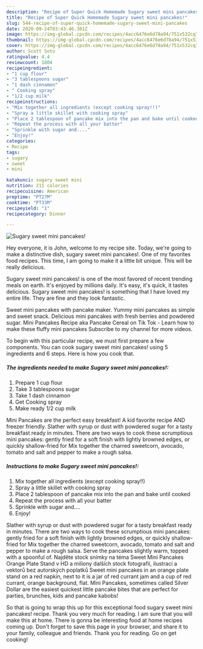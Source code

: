 ```yaml
---
description: "Recipe of Super Quick Homemade Sugary sweet mini pancakes!"
title: "Recipe of Super Quick Homemade Sugary sweet mini pancakes!"
slug: 544-recipe-of-super-quick-homemade-sugary-sweet-mini-pancakes
date: 2020-09-24T03:43:46.381Z
image: https://img-global.cpcdn.com/recipes/4acc6476e6d78a94/751x532cq70/sugary-sweet-mini-pancakes-recipe-main-photo.jpg
thumbnail: https://img-global.cpcdn.com/recipes/4acc6476e6d78a94/751x532cq70/sugary-sweet-mini-pancakes-recipe-main-photo.jpg
cover: https://img-global.cpcdn.com/recipes/4acc6476e6d78a94/751x532cq70/sugary-sweet-mini-pancakes-recipe-main-photo.jpg
author: Scott Soto
ratingvalue: 4.4
reviewcount: 1804
recipeingredient:
- "1 cup flour"
- "3 tablespoons sugar"
- "1 dash cinnamon"
- " Cooking spray"
- "1/2 cup milk"
recipeinstructions:
- "Mix together all ingredients (except cooking spray!!)"
- "Spray a little skillet with cooking spray"
- "Place 2 tablespoon of pancake mix into the pan and bake until cooked"
- "Repeat the process with all your batter"
- "Sprinkle with sugar and...."
- "Enjoy!"
categories:
- Recipe
tags:
- sugary
- sweet
- mini

katakunci: sugary sweet mini 
nutrition: 211 calories
recipecuisine: American
preptime: "PT27M"
cooktime: "PT33M"
recipeyield: "1"
recipecategory: Dinner

---
```



![Sugary sweet mini pancakes!](https://img-global.cpcdn.com/recipes/4acc6476e6d78a94/751x532cq70/sugary-sweet-mini-pancakes-recipe-main-photo.jpg)

Hey everyone, it is John, welcome to my recipe site. Today, we're going to make a distinctive dish, sugary sweet mini pancakes!. One of my favorites food recipes. This time, I am going to make it a little bit unique. This will be really delicious.

Sugary sweet mini pancakes! is one of the most favored of recent trending meals on earth. It's enjoyed by millions daily. It's easy, it's quick, it tastes delicious. Sugary sweet mini pancakes! is something that I have loved my entire life. They are fine and they look fantastic.

Sweet mini pancakes with pancake maker. Yummy mini pancakes as simple and sweet snack. Delicious mini pancakes with fresh berries and powdered sugar. Mini Pancakes Recipe aka Pancake Cereal on Tik Tok - Learn how to make these fluffy mini pancakes Subscribe to my channel for more videos.


To begin with this particular recipe, we must first prepare a few components. You can cook sugary sweet mini pancakes! using 5 ingredients and 6 steps. Here is how you cook that.

<!--inarticleads1-->

##### The ingredients needed to make Sugary sweet mini pancakes!:

1. Prepare 1 cup flour
1. Take 3 tablespoons sugar
1. Take 1 dash cinnamon
1. Get  Cooking spray
1. Make ready 1/2 cup milk


Mini Pancakes are the perfect easy breakfast! A kid favorite recipe AND freezer friendly. Slather with syrup or dust with powdered sugar for a tasty breakfast ready in minutes. There are two ways to cook these scrumptious mini pancakes: gently fried for a soft finish with lightly browned edges, or quickly shallow-fried for Mix together the charred sweetcorn, avocado, tomato and salt and pepper to make a rough salsa. 

<!--inarticleads2-->

##### Instructions to make Sugary sweet mini pancakes!:

1. Mix together all ingredients (except cooking spray!!)
1. Spray a little skillet with cooking spray
1. Place 2 tablespoon of pancake mix into the pan and bake until cooked
1. Repeat the process with all your batter
1. Sprinkle with sugar and....
1. Enjoy!


Slather with syrup or dust with powdered sugar for a tasty breakfast ready in minutes. There are two ways to cook these scrumptious mini pancakes: gently fried for a soft finish with lightly browned edges, or quickly shallow-fried for Mix together the charred sweetcorn, avocado, tomato and salt and pepper to make a rough salsa. Serve the pancakes slightly warm, topped with a spoonful of. Najděte stock snímky na téma Sweet Mini Pancakes Orange Plate Stand v HD a miliony dalších stock fotografií, ilustrací a vektorů bez autorských poplatků Sweet mini pancakes in an orange plate stand on a red napkin, next to it is a jar of red currant jam and a cup of red currant, orange background, flat. Mini Pancakes, sometimes called Silver Dollar are the easiest quickest little pancake bites that are perfect for parties, brunches, kids and pancake kabobs! 

So that is going to wrap this up for this exceptional food sugary sweet mini pancakes! recipe. Thank you very much for reading. I am sure that you will make this at home. There is gonna be interesting food at home recipes coming up. Don't forget to save this page in your browser, and share it to your family, colleague and friends. Thank you for reading. Go on get cooking!
